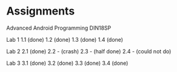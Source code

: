 # Assignments
Advanced Android Programming
DIN18SP

Lab 1
 1.1 (done)
 1.2 (done)
 1.3 (done)
 1.4 (done)
 
 Lab 2
 2.1 (done)
 2.2 - (crash)
 2.3 - (half done)
 2.4 - (could not do)
 
Lab 3
 3.1 (done)
 3.2 (done)
 3.3 (done)
 3.4 (done)
